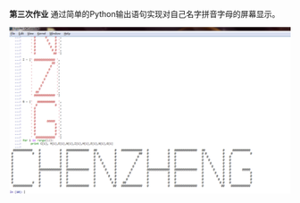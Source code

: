 **第三次作业**
通过简单的Python输出语句实现对自己名字拼音字母的屏幕显示。

![](https://raw.githubusercontent.com/XiaobudianChen/computationalphysics_N2013301020075/master/exercise_3/chenz1.png)

